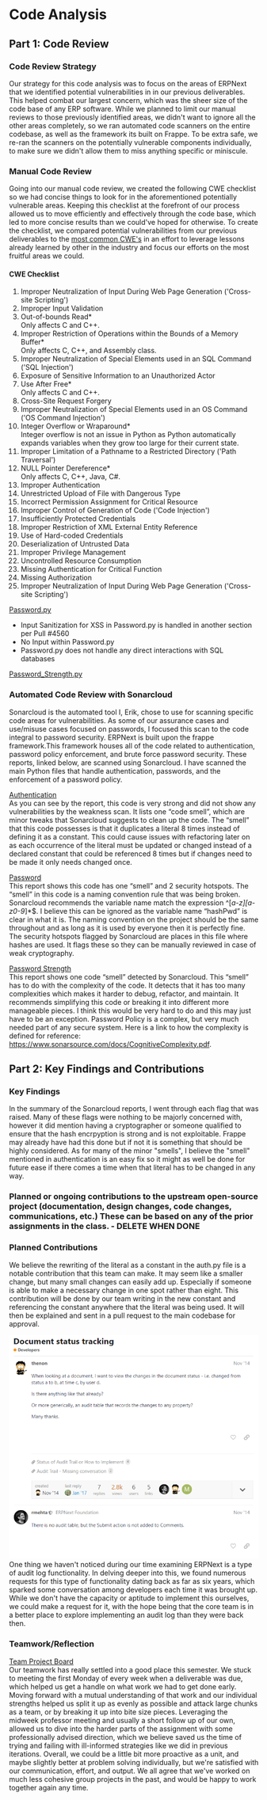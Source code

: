 # Code Analysis
## Part 1: Code Review
### Code Review Strategy
Our strategy for this code analysis was to focus on the areas of ERPNext that we identified potential vulnerabilities in in our previous deliverables. This helped combat our largest concern, which was the sheer size of the code base of any ERP software. While we planned to limit our manual reviews to those previously identified areas, we didn't want to ignore all the other areas completely, so we ran automated code scanners on the entire codebase, as well as the framework its built on Frappe. To be extra safe, we re-ran the scanners on the potentially vulnerable components individually, to make sure we didn't allow them to miss anything specific or miniscule.
### Manual Code Review
Going into our manual code review, we created the following CWE checklist so we had concise things to look for in the aforementioned potentially vulnerable areas. Keeping this checklist at the forefront of our process allowed us to move efficiently and effectively through the code base, which led to more concise results than we could've hoped for otherwise. To create the checklist, we compared potential vulnerabilities from our previous deliverables to the [most common CWE's](https://cwe.mitre.org/top25/archive/2020/2020_cwe_top25.html) in an effort to leverage lessons already learned by other in the industry and focus our efforts on the most fruitful areas we could.

#### CWE Checklist
1. Improper Neutralization of Input During Web Page Generation ('Cross-site Scripting')
2. Improper Input Validation
3. Out-of-bounds Read*  
Only affects C and C++.  
4. Improper Restriction of Operations within the Bounds of a Memory Buffer*  
Only affects C, C++, and Assembly class.  
5. Improper Neutralization of Special Elements used in an SQL Command ('SQL Injection')
6. Exposure of Sensitive Information to an Unauthorized Actor
7. Use After Free*  
Only affects C and C++.  
8. Cross-Site Request Forgery
9. Improper Neutralization of Special Elements used in an OS Command ('OS Command Injection')
10. Integer Overflow or Wraparound*  
Integer overflow is not an issue in Python as Python automatically expands variables when they grow too large for their current state.  
11. Improper Limitation of a Pathname to a Restricted Directory ('Path Traversal')  
12. NULL Pointer Dereference*  
Only affects C, C++, Java, C#.
13. Improper Authentication
14. Unrestricted Upload of File with Dangerous Type
15. Incorrect Permission Assignment for Critical Resource
16. Improper Control of Generation of Code ('Code Injection')
17. Insufficiently Protected Credentials
18. Improper Restriction of XML External Entity Reference
19. Use of Hard-coded Credentials
20. Deserialization of Untrusted Data
21. Improper Privilege Management
22. Uncontrolled Resource Consumption
23. Missing Authentication for Critical Function
24. Missing Authorization
25. Improper Neutralization of Input During Web Page Generation ('Cross-site Scripting')  


[Password.py](https://github.com/frappe/frappe/blob/v12.12.0/frappe/utils/password.py)

* Input Sanitization for XSS in Password.py is handled in another section per Pull #4560  
* No Input within Password.py  
* Password.py does not handle any direct interactions with SQL databases


[Password_Strength.py](https://github.com/frappe/frappe/blob/v12.12.0/frappe/utils/password_strength.py)



### Automated Code Review with Sonarcloud
Sonarcloud is the automated tool I, Erik, chose to use for scanning specific code areas for vulnerabilities. As some of our assurance cases and use/misuse cases focused on passwords, I focused this scan to the code integral to password security. ERPNext is built upon the frappe framework.This framework houses all of the code related to authentication, password policy enforcement, and brute force password security. These reports, linked below, are scanned using Sonarcloud. I have scanned the main Python files that handle authentication, passwords, and the enforcement of a password policy.  
  
[Authentication](https://sonarcloud.io/code?id=eeiler_frappe&selected=eeiler_frappe%3Afrappe%2Fauth.py)  
As you can see by the report, this code is very strong and did not show any vulnerabilities by the weakness scan. It lists one “code smell”, which are minor tweaks that Sonarcloud suggests to clean up the code. The “smell” that this code possesses is that it duplicates a literal 8 times instead of defining it as a constant. This could cause issues with refactoring later on as each occurrence of the literal must be updated or changed instead of a declared constant that could be referenced 8 times but if changes need to be made it only needs changed once.  
  
[Password](https://sonarcloud.io/code?id=eeiler_frappe&selected=eeiler_frappe%3Afrappe%2Futils%2Fpassword.py)  
This report shows this code has one “smell” and 2 security hotspots. The “smell” in this code is a naming convention rule that was being broken. Sonarcloud recommends the variable name match the expression ^[_a-z][a-z0-9_]*$. I believe this can be ignored as the variable name “hashPwd” is clear in what it is. The naming convention on the project should be the same throughout and as long as it is used by everyone then it is perfectly fine. The security hotspots flagged by Sonarcloud are places in this file where hashes are used. It flags these so they can be manually reviewed in case of weak cryptography.  
  
[Password Strength](https://sonarcloud.io/code?id=eeiler_frappe&selected=eeiler_frappe%3Afrappe%2Futils%2Fpassword_strength.py)  
This report shows one code “smell” detected by Sonarcloud. This “smell” has to do with the complexity of the code. It detects that it has too many complexities which makes it harder to debug, refactor, and maintain. It recommends simplifying this code or breaking it into different more manageable pieces. I think this would be very hard to do and this may just have to be an exception. Password Policy is a complex, but very much needed part of any secure system. Here is a link to how the complexity is defined for reference: https://www.sonarsource.com/docs/CognitiveComplexity.pdf.
## Part 2: Key Findings and Contributions
### Key Findings
In the summary of the Sonarcloud reports, I went through each flag that was raised. Many of these flags were nothing to be majorly concerned with, however it did mention having a cryptographer or someone qualified to ensure that the hash encrpyption is strong and is not exploitable. Frappe may already have had this done but if not it is something that should be highly considered. As for many of the minor "smells", I believe the "smell" mentioned in authentication is an easy fix so it might as well be done for future ease if there comes a time when that literal has to be changed in any way.
### Planned or ongoing contributions to the upstream open-source project (documentation, design changes, code changes, communications, etc.) These can be based on any of the prior assignments in the class. - DELETE WHEN DONE
### Planned Contributions
We believe the rewriting of the literal as a constant in the auth.py file is a notable contribution that this team can make. It may seem like a smaller change, but many small changes can easily add up. Especially if someone is able to make a necessary change in one spot rather than eight. This contribution will be done by our team writing in the new constant and referencing the constant anywhere that the literal was being used. It will then be explained and sent in a pull request to the main codebase for approval.

![](https://github.com/eeiler/Team-8-ERPNext/blob/master/Code%20Analysis/No%20Audit%20Log.PNG)  
One thing we haven't noticed during our time examining ERPNext is a type of audit log functionality. In delving deeper into this, we found numerous requests for this type of functionality dating back as far as six years, which sparked some conversation among developers each time it was brought up. While we don't have the capacity or aptitude to implement this ourselves, we could make a request for it, with the hope being that the core team is in a better place to explore implementing an audit log than they were back then.
### Teamwork/Reflection
[Team Project Board](https://github.com/eeiler/Team-8-ERPNext/projects/5)   
Our teamwork has really settled into a good place this semester. We stuck to meeting the first Monday of every week when a deliverable was due, which helped us get a handle on what work we had to get done early. Moving forward with a mutual understanding of that work and our individual strengths helped us split it up as evenly as possible and attack large chunks as a team, or by breaking it up into bite size pieces. Leveraging the midweek professor meeting and usually a short follow up of our own, allowed us to dive into the harder parts of the assignment with some professionally advised direction, which we believe saved us the time of trying and failing with ill-informed strategies like we did in previous iterations. Overall, we could be a little bit more proactive as a unit, and maybe slightly better at problem solving individually, but we're satisfied with our communication, effort, and output. We all agree that we've worked on much less cohesive group projects in the past, and would be happy to work together again any time. 

